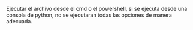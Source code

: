 Ejecutar el archivo desde el cmd o el powershell, si se ejecuta desde una consola de python, no se ejecutaran todas las opciones de manera adecuada.